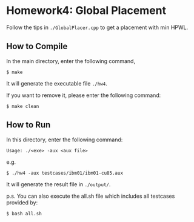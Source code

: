 # Homework4: Global Placement
Follow the tips in ```./GlobalPlacer.cpp``` to get a placement with min HPWL.

## How to Compile
In the main directory, enter the following command,
```
$ make
```
It will generate the executable file ```./hw4```.

If you want to remove it, please enter the following command:
```
$ make clean
```

## How to Run
In this directory, enter the following command:
```
Usage: ./<exe> -aux <aux file>
```
e.g.
```
$ ./hw4 -aux testcases/ibm01/ibm01-cu85.aux
```
It will generate the result file in ```./output/```.

p.s.
You can also execute the all.sh file which includes all testcases provided by:
```
$ bash all.sh
```
